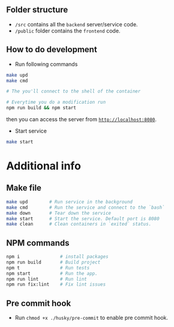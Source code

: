 ## Folder structure

- `/src` contains all the `backend` server/service code.
- `/public` folder contains the `frontend` code.

## How to do development

- Run following commands

```sh
make upd
make cmd

# The you'll connect to the shell of the container

# Everytime you do a modification run
npm run build && npm start
```

then you can access the server from [`http://localhost:8080`](http://localhost:8080).

- Start service

```sh
make start
```

# Additional info

## Make file

```sh
make upd        # Run service in the background
make cmd        # Run the service and connect to the `bash`
make down       # Tear down the service
make start      # Start the service. Default port is 8080
make clean      # Clean containers in `exited` status.
```

## NPM commands

```sh
npm i               # install packages
npm run build       # Build project
npm t               # Run tests
npm start           # Run the app.
npm run lint        # Run lint
npm run fix:lint    # Fix lint issues
```

## Pre commit hook

- Run `chmod +x ./husky/pre-commit` to enable pre commit hook.
